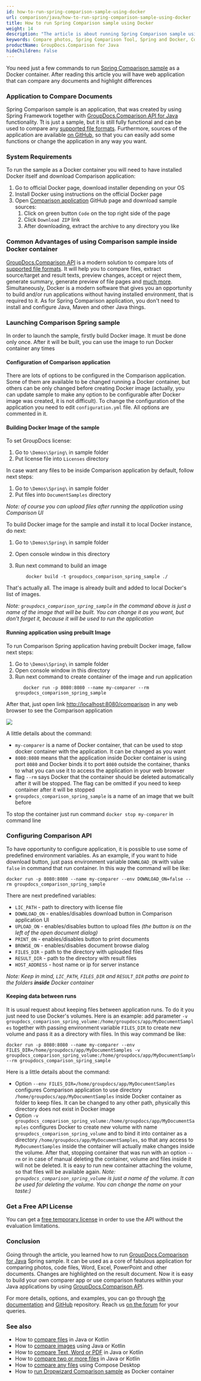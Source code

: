 ```yaml
---
id: how-to-run-spring-comparison-sample-using-docker
url: comparison/java/how-to-run-spring-comparison-sample-using-docker
title: How to run Spring Comparison sample using Docker
weight: 14
description: "The article is about running Spring Comparison sample using Docker to get fast ready-to-use application to compare files"
keywords: Compare photos, Spring Comparison Tool, Spring and Docker, Comparison API
productName: GroupDocs.Comparison for Java
hideChildren: False
---
```


You need just a few commands to run [Spring Comparison sample](https://github.com/groupdocs-comparison/GroupDocs.Comparison-for-Java/tree/master/Demos/Spring) as a Docker container. After reading this article you will have web application that can compare any documents and highlight differences 

### Application to Compare Documents 

Spring Comparison sample is an application, that was created by using Spring Framework together with [GroupDocs.Comparison API for Java](https://products.groupdocs.com/comparison/java) functionality. Tt is just a sample, but it is still fully functional and can be used to compare any [supported file formats](/comparison/java/supported-document-formats/). Furthermore, sources of the application are available [on GitHub](https://github.com/groupdocs-comparison/GroupDocs.Comparison-for-Java/tree/master/Demos/Spring), so that you can easily add some functions or change the application in any way you want.

### System Requirements

To run the sample as a Docker container you will need to have installed Docker itself and download Comparison application:
1. Go to official Docker page, download installer depending on your OS
2. Install Docker using instructions on the official Docker page
3. Open [Comparison application](https://github.com/groupdocs-comparison/GroupDocs.Comparison-for-Java) GitHub page and download sample sources:
   1. Click on green button `Code` on the top right side of the page
   2. Click `Download ZIP` link
   3. After downloading, extract the archive to any directory you like

### Common Advantages of using Comparison sample inside Docker container

[GroupDocs.Comparison API](https://products.groupdocs.com/comparison) is a modern solution to compare lots of [supported file formats](/comparison/java/supported-document-formats/). It will help you to compare files, extract source/target and result texts, preview changes, accept or reject them, generate summary, generate preview of file pages and [much more](https://docs.groupdocs.com/comparison/java/groupdocs-comparison-overview/). Simultaneously, Docker is a modern software that gives you an opportunity to build and/or run applications without having installed environment, that is required to it. As for Spring Comparison application, you don't need to install and configure Java, Maven and other Java things. 

### Launching Comparison Spring sample

In order to launch the sample, firstly build Docker image. It must be done only once. After it will be built, you can use the image to run Docker container any times

#### Configuration of Comparison application

There are lots of options to be configured in the Comparison application. Some of them are available to be changed running a Docker container, but others can be only changed before creating Docker image (actually, you can update sample to make any option to be configurable after Docker image was created, it is not difficult).
To change the configuration of the application you need to edit `configuration.yml` file. All options are commented in it.

#### Building Docker Image of the sample

To set GroupDocs license:

1. Go to `\Demos\Spring\` in sample folder
2. Put license file into `Licenses` directory

In case want any files to be inside Comparison application by default, follow next steps:

1. Go to `\Demos\Spring\` in sample folder
2. Put files into `DocumentSamples` directory

_Note: of course you can upload files after running the application using Comparison UI_

To build Docker image for the sample and install it to local Docker instance, do next:

1. Go to `\Demos\Spring\` in sample folder
2. Open console window in this directory
3. Run next command to build an image

   ```shell
       docker build -t groupdocs_comparison_spring_sample ./
    ```

That's actually all. The image is already built and added to local Docker's list of images.

_Note: `groupdocs_comparison_spring_sample` in the command above is just a name of the image that will be built. You can change it as you want, but don't forget it, because it will be used to run the application_

#### Running application using prebuilt Image

To run Comparison Spring application having prebuilt Docker image, fallow next steps:

1. Go to `\Demos\Spring\` in sample folder
2. Open console window in this directory
3. Run next command to create container of the image and run application
    ```shell
       docker run -p 8080:8080 --name my-comparer --rm groupdocs_comparison_spring_sample
    ```
   
After that, just open link [http://localhost:8080/comparison](http://localhost:8080/comparison) in any web browser to see the Comparison application

![](comparison/java/images/how-to-run-spring-comparison-sample-using-docker.png)

A little details about the command:
* `my-comparer` is a name of Docker container, that can be used to stop docker container with the application. It can be changed as you want
* `8080:8080` means that the application inside Docker container is using port `8080` and Docker binds it to port `8080` outside the container, thanks to what you can use it to access the application in your web browser
* flag `--rm` says Docker that the container should be deleted automatically after it will be stopped. The flag can be omitted if you need to keep container after it will be stopped
* `groupdocs_comparison_spring_sample` is a name of an image that we built before

To stop the container just run command `docker stop my-comparer` in command line

### Configuring Comparison API

To have opportunity to configure application, it is possible to use some of predefined environment variables. As an example, if you want to hide download button, just pass environment variable `DOWNLOAD_ON` with value `false` in command that run container. In this way the command will be like:

```shell
docker run -p 8080:8080 --name my-comparer --env DOWNLOAD_ON=false --rm groupdocs_comparison_spring_sample
```

There are next predefined variables:
* `LIC_PATH` - path to directory with license file
* `DOWNLOAD_ON` - enables/disables download button in Comparison application UI
* `UPLOAD_ON` - enables/disables button to upload files _(the button is on the left of the open document dialog)_
* `PRINT_ON` - enables/disables button to print documents
* `BROWSE_ON` - enables/disables document browse dialog
* `FILES_DIR` - path to the directory with uploaded files
* `RESULT_DIR` - path to the directory with result files
* `HOST_ADDRESS` - host name or ip for server instance

_Note: Keep in mind, `LIC_PATH`, `FILES_DIR` and `RESULT_DIR` paths are point to the folders **inside** Docker container_

#### Keeping data between runs

It is usual request about keeping files between application runs. To do it you just need to use Docker's volumes. Here is an example: add parameter `-v groupdocs_comparison_spring_volume:/home/groupdocs/app/MyDocumentSamples` together with passing environment variable `FILES_DIR` to create new volume and pass it as a directory with files. In this way command be like:

```shell
docker run -p 8080:8080 --name my-comparer --env FILES_DIR=/home/groupdocs/app/MyDocumentSamples -v groupdocs_comparison_spring_volume:/home/groupdocs/app/MyDocumentSamples --rm groupdocs_comparison_spring_sample
```

Here is a little details about the command:
* Option `--env FILES_DIR=/home/groupdocs/app/MyDocumentSamples` configures Comparison application to use directory `/home/groupdocs/app/MyDocumentSamples` inside Docker container as folder to keep files. It can be changed to any other path, physically this directory does not exist in Docker image
* Option `-v groupdocs_comparison_spring_volume:/home/groupdocs/app/MyDocumentSamples` configures Docker to create new volume with name `groupdocs_comparison_spring_volume` and to bind it into container as a directory `/home/groupdocs/app/MyDocumentSamples`, so that any access to `MyDocumentSamples` inside the container will actually make changes inside the volume. After that, stopping container that was run with an option `--rm` or in case of manual deleting the container, volume and files inside it will not be deleted. It is easy to run new container attaching the volume, so that files will be available again.
_Note: `groupdocs_comparison_spring_volume` is just a name of the volume. It can be used for deleting the volume. You can change the name on your taste:)_

### Get a Free API License

You can get a [free temporary license](https://purchase.groupdocs.com/temporary-license) in order to use the API without the evaluation limitations.

### Conclusion

Going through the article, you learned how to run [GroupDocs.Comparison for Java](https://products.groupdocs.com/comparison/java) Spring sample. It can be used as a core of fabulous application for comparing photos, code files, Word, Excel, PowerPoint and other documents. Changes are highlighted on the result document. Now it is easy to build your own comparer app or use comparison features within your Java applications by using [GroupDocs.Comparison API](https://products.groupdocs.com/comparison/java).

For more details, options, and examples, you can go through [the documentation](/comparison/java/getting-started/) and [GitHub](https://github.com/groupdocs-comparison) repository. Reach us [on the forum](https://forum.groupdocs.com/) for your queries.

### See also

* How to [compare files](/comparison/java/how-to-compare-files-in-java-or-kotlin) in Java or Kotlin
* How to [compare images](/comparison/java/how-to-compare-images-using-java-or-kotlin) using Java or Kotlin
* How to [compare Text, Word or PDF](/comparison/java/how-to-compare-text-word-pdf-in-java-or-kotlin) in Java or Kotlin
* How to [compare two or more files](/comparison/java/how-to-compare-two-or-more-files-in-java-or-kotlin) in Java or Kotlin
* How to [compare any files](/comparison/java/how-to-compare-any-files-using-compose-desktop) using Compose Desktop
* How to [run Dropwizard Comparison sample](comparison/java/how-to-run-dropwizard-comparison-sample-using-docker) as Docker container